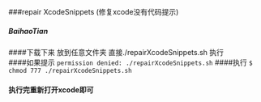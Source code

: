 ###repair XcodeSnippets (修复xcode没有代码提示)
##### BaihaoTian
####下载下来 放到任意文件夹  直接./repairXcodeSnippets.sh 执行   
####如果提示 ```permission denied: ./repairXcodeSnippets.sh```
####执行 ```$ chmod 777 ./repairXcodeSnippets.sh ```
####  执行完重新打开xcode即可
